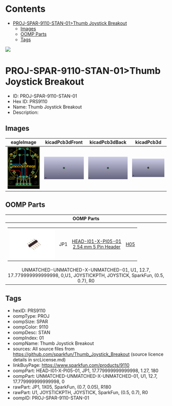 



Contents
========

* [PROJ-SPAR-9110-STAN-01>Thumb Joystick Breakout](#proj-spar-9110-stan-01thumb-joystick-breakout)
	* [Images](#images)
	* [OOMP Parts](#oomp-parts)
	* [Tags](#tags)
  
![][im]
# PROJ-SPAR-9110-STAN-01>Thumb Joystick Breakout

- ID: PROJ-SPAR-9110-STAN-01
- Hex ID: PRS9110
- Name: Thumb Joystick Breakout
- Description: 

## Images
  
  

|eagleImage|kicadPcb3dFront|kicadPcb3dBack|kicadPcb3d|
| :---: | :---: | :---: | :---: |
|[![eagleImage](eagleImage_140.png)](eagleImage_600.png)|[![kicadPcb3dFront](kicadPcb3dFront_140.png)](kicadPcb3dFront_600.png)|[![kicadPcb3dBack](kicadPcb3dBack_140.png)](kicadPcb3dBack_600.png)|[![kicadPcb3d](kicadPcb3d_140.png)](kicadPcb3d_600.png)|

## OOMP Parts
  

|OOMP Parts|
| :---: |
|<table><tr><td>![HEAD-I01-X-PI05-01](https://raw.githubusercontent.com/oomlout/oomlout_OOMP_parts/main/HEAD-I01-X-PI05-01/image_140.jpg)</td><td> JP1</td><td>[HEAD-I01-X-PI05-01<br>2.54 mm 5 Pin Header](https://github.com/oomlout/oomlout_OOMP_parts/tree/main/HEAD-I01-X-PI05-01/)</td><td>[H05](https://github.com/oomlout/oomlout_OOMP_parts/tree/main/HEAD-I01-X-PI05-01/)</td></tr></table>|
|UNMATCHED-UNMATCHED-X-UNMATCHED-01, U1, 12.7, 17.779999999999998, 0,U1, JOYSTICKPTH, JOYSTICK, SparkFun, (0.5, 0.7), R0|

## Tags

- hexID: PRS9110
- oompType: PROJ
- oompSize: SPAR
- oompColor: 9110
- oompDesc: STAN
- oompIndex: 01
- oompName: Thumb Joystick Breakout
- sources: All source files from https://github.com/sparkfun/Thumb_Joystick_Breakout (source licence details in srcLicense.md)
- linkBuyPage: https://www.sparkfun.com/products/9110
- oompPart: HEAD-I01-X-PI05-01, JP1, 17.779999999999998, 1.27, 180
- oompPart: UNMATCHED-UNMATCHED-X-UNMATCHED-01, U1, 12.7, 17.779999999999998, 0
- rawPart: JP1, 1X05, SparkFun, (0.7, 0.05), R180
- rawPart: U1, JOYSTICKPTH, JOYSTICK, SparkFun, (0.5, 0.7), R0
- oompID: PROJ-SPAR-9110-STAN-01



[im]: kicadPcb3d_450.png
